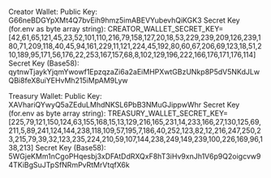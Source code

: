 Creator Wallet:
  Public Key: G66neBDGYpXMt4Q7bvEih9hmz5imABEVYubevhQiKGK3
  Secret Key (for.env as byte array string): CREATOR_WALLET_SECRET_KEY=[42,61,65,121,45,23,52,101,110,216,79,158,127,20,18,53,229,239,209,126,239,180,71,209,118,40,45,94,161,229,11,121,224,45,192,80,60,67,206,69,123,18,51,210,189,95,171,56,176,22,253,167,157,68,8,102,129,196,222,166,176,171,176,114]
  Secret Key (Base58): qytnwTjaykYjqmYwowf1EpzqzaZi6a2aEiMHPXwtGBzUNkp8P5dV5NKdJLwQBi8feX8uiYEHvMh215iMpAM9Lyw

Treasury Wallet:
  Public Key: XAVhariQYwyQ5aZEduLMhdNKSL6PbB3NMuGJippwWhr
  Secret Key (for.env as byte array string): TREASURY_WALLET_SECRET_KEY=[225,79,121,150,124,63,155,168,15,13,129,216,165,231,14,233,166,27,130,125,69,211,5,89,241,124,144,238,118,109,57,195,7,186,40,252,123,82,12,216,247,250,23,215,79,39,32,123,235,224,210,59,107,144,238,249,149,239,100,226,169,96,138,213]
  Secret Key (Base58): 5WGjeKMm1nCgoPHqesbj3xDFAtDdRXQxF8hT3iHv9xnJh1V6p9Q2oigcvw94TKiBgSuJTpSfNRmPvRtMrVtqfX6k